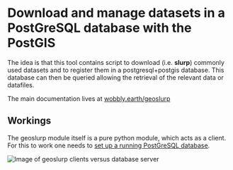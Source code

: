 # Download and manage datasets in a PostGreSQL database with the PostGIS
The idea is that this tool contains script to download (i.e. **slurp**) commonly used datasets and to register them in a postgresql+postgis database. This database can then be queried allowing the retrieval of the relevant data or datafiles. 

The main documentation lives at [wobbly.earth/geoslurp](https://wobbly.earth/geoslurp)

## Workings

The geoslurp module itself is a pure python module, which acts as a client. For this to work one needs to [set up a running PostGreSQL database](https://github.com/strawpants/docker-geoslurp).

![Image of geoslurp clients versus database server](graphics/geoslurp_network.svg)





